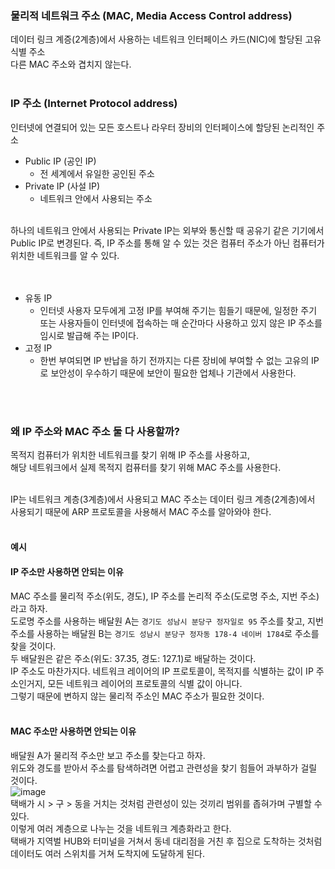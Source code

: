 ### 물리적 네트워크 주소 (MAC, Media Access Control address)
데이터 링크 계증(2계층)에서 사용하는 네트워크 인터페이스 카드(NIC)에 할당된 고유 식별 주소  
다른 MAC 주소와 겹치지 않는다.  
<br/>

### IP 주소 (Internet Protocol address)
인터넷에 연결되어 있는 모든 호스트나 라우터 장비의 인터페이스에 할당된 논리적인 주소  
- Public IP (공인 IP)
    - 전 세계에서 유일한 공인된 주소
- Private IP (사설 IP)
    - 네트워크 안에서 사용되는 주소
<br/>
하나의 네트워크 안에서 사용되는 Private IP는 외부와 통신할 때 공유기 같은 기기에서 Public IP로 변경된다.
즉, IP 주소를 통해 알 수 있는 것은 컴퓨터 주소가 아닌 컴퓨터가 위치한 네트워크를 알 수 있다.  
<br/><br/><br/>

- 유동 IP
    -  인터넷 사용자 모두에게 고정 IP를 부여해 주기는 힘들기 때문에, 일정한 주기 또는 사용자들이 인터넷에 접속하는 매 순간마다 사용하고 있지 않은 IP 주소를 임시로 발급해 주는 IP이다.
- 고정 IP
    - 한번 부여되면 IP 반납을 하기 전까지는 다른 장비에 부여할 수 없는 고유의 IP로 보안성이 우수하기 때문에 보안이 필요한 업체나 기관에서 사용한다.

<br/><br/>

### 왜 IP 주소와 MAC 주소 둘 다 사용할까?
목적지 컴퓨터가 위치한 네트워크를 찾기 위해 IP 주소를 사용하고,  
해당 네트워크에서 실제 목적지 컴퓨터를 찾기 위해 MAC 주소를 사용한다.  
<br/>

IP는 네트워크 계층(3계층)에서 사용되고 MAC 주소는 데이터 링크 계층(2계층)에서 사용되기 때문에 
ARP 프로토콜을 사용해서 MAC 주소를 알아와야 한다.  
<br/>

#### 예시
#### IP 주소만 사용하면 안되는 이유  
MAC 주소를 물리적 주소(위도, 경도), IP 주소를 논리적 주소(도로명 주소, 지번 주소)라고 하자.  
도로명 주소를 사용하는 배달원 A는 `경기도 성남시 분당구 정자일로 95` 주소를 찾고, 
지번 주소를 사용하는 배달원 B는 `경기도 성남시 분당구 정자동 178-4 네이버 1784`로 주소를 찾을 것이다.  
두 배달원은 같은 주소(위도: 37.35, 경도: 127.1)로 배달하는 것이다.  
IP 주소도 마찬가지다. 네트워크 레이어의 IP 프로토콜이, 목적지를 식별하는 값이 IP 주소인거지, 모든 네트워크 레이어의 프로토콜의 식별 값이 아니다.  
그렇기 때문에 변하지 않는 물리적 주소인 MAC 주소가 필요한 것이다.  
<br/>

#### MAC 주소만 사용하면 안되는 이유  
배달원 A가 물리적 주소만 보고 주소를 찾는다고 하자.  
위도와 경도를 받아서 주소를 탐색하려면 어렵고 관련성을 찾기 힘들어 과부하가 걸릴 것이다.   
![image](https://github.com/hong-gp/study/assets/127091213/8c0cdb74-bd6b-4d7e-9482-e3a88c510422)  
택배가 시 > 구 > 동을 거치는 것처럼 관련성이 있는 것끼리 범위를 좁혀가며 구별할 수 있다.  
이렇게 여러 계층으로 나누는 것을 네트워크 계층화라고 한다.  
택배가 지역벌 HUB와 터미널을 거쳐서 동네 대리점을 거친 후 집으로 도착하는 것처럼 데이터도 여러 스위치를 거쳐 도착지에 도달하게 된다.
<br/><br/>
